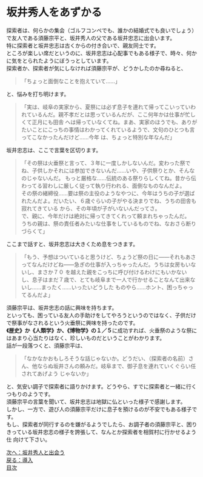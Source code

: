 # 坂井秀人をあずかる  
  
探索者は、何らかの集会（ゴルフコンペでも、誰かの結婚式でも良いでしょう）で友人である須藤宗平と、坂井秀人の父である坂井忠志に出会います。  
特に探索者と坂井忠志は古くからの付き合いで、親友同士です。  
ところが楽しい席だというのに、坂井忠志は心配事でもある様子で、時々、何かに気をとられたようにぼうっとしています。  
探索者か、探索者が気にしなければ須藤宗平が、どうかしたのか尋ねると、 

> 「ちょっと面倒なことを抱えていて……」

と、悩みを打ち明けます。  
  
>「実は、岐阜の実家から、夏祭には必ず息子を連れて帰ってこいっていわれているんだ。親不孝だとは思っているんだが、ここ何年かは仕事が忙しくて正月にも田舎 へは帰っていなくてね。まあ、実家のほうでも、ありがたいことにこっちの事情はわかってくれているようで、文句のひとつも言ってこなかったんだけど……今年 は、ちょっと特別な年なんだ」
  
坂井忠志は、ここで言葉を区切ります。  
  
>「その祭は火垂祭と言って、３年に一度しかしないんだ。変わった祭でね、子供しかそれには参加できないんだ……いや、子供祭りとか、そんなのじゃないんだ。 もっと厳格な……伝統のある祭りらしくてね。昔から伝わってる習わしに厳しく従って執り行われる、面倒なものなんだよ。  
その祭の緒締役……要は祭の主役のようなやつに、今年はうちの子が選ばれたんだよ。だいたい、６歳ぐらいの子がやる決まりでね、うちの田舎も寂れてきている から、その年頃が子がいないんだってさ。  
で、親に、今年だけは絶対に帰ってきてくれって頼まれちゃったんだ。  
うちの親は、祭の責任者みたいな仕事をしているものでね、なおさら断りづらくて」
  
ここまで話すと、坂井忠志は大きくため息をつきます。  
  
>「もう、予想はついていると思うけど、ちょうど祭の日に――それもあさってなんだけどね――急ぎの仕事が入っちゃったんだ。うちは女房もいないし、まさか７０ を越えた親をこっちに呼び付けるわけにもいかないし、息子はまだ７歳で、とても岐阜まで一人で行かせることなんて出来ないし……まったく……いったいどうした ものやら……ホント、困っちゃってるんだよ」
  
須藤宗平は、坂井忠志の話に興味を持ちます。  
といっても、困っている友人の手助けをしてやろうというのではなく、子供だけで祭事がなされるという火垂祭に興味を持ったのです。  
**《歴史》**か**《人類学》**か、**《博物学》**の**１／５**に成功すれば、火垂祭のような祭にはあまり心当たりはなく、珍しいものだということがわかります。  
話が一段落つくと、須藤宗平は、  
  
>「なかなかおもしろそうな話じゃないか。どうだい、（探索者の名前）さん、他ならぬ坂井さんの頼みだ。岐阜まで、御子息を連れていくぐらい任されてあげよう じゃないか」  
  
と、気安い調子で探索者に語りかけます。どうやら、すでに探索者と一緒に行くつもりのようです。  
須藤宗平の言葉を聞いて、坂井忠志は地獄に仏といった様子で感謝します。  
しかし、一方で、遊び人の須藤宗平だけに息子を預けるのが不安でもある様子です。  
もし、探索者が同行するのを嫌がるようでしたら、お調子者の須藤宗平と、困りきっている坂井忠志の様子を誇張して、なんとか探索者を相賀村に行かせるよう仕 向けて下さい。  

[次へ：坂井秀人と出会う](012_坂井秀人と出会う.md)  
[戻る：導入](010_導入.md)  
[目次](004_シナリオ目次.md)  